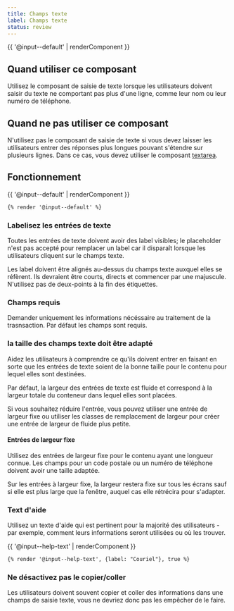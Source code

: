 ```yaml
---
title: Champs texte
label: Champs texte
status: review
---
```


{{ '@input--default' | renderComponent }}

## Quand utiliser ce composant

Utilisez le composant de saisie de texte lorsque les utilisateurs doivent saisir
du texte ne comportant pas plus d'une ligne, comme leur nom ou leur numéro de
téléphone.

## Quand ne pas utiliser ce composant

N'utilisez pas le composant de saisie de texte si vous devez laisser les
utilisateurs entrer des réponses plus longues pouvant s'étendre sur plusieurs
lignes. Dans ce cas, vous devez utiliser le composant [textarea](./textarea).

## Fonctionnement

{{ '@input--default' | renderComponent }}

```html
{% render '@input--default' %}
```

### Labelisez les entrées de texte

Toutes les entrées de texte doivent avoir des label visibles; le placeholder
n'est pas accepté pour remplacer un label car il disparaît lorsque les
utilisateurs cliquent sur le champs texte.

Les label doivent être alignés au-dessus du champs texte auxquel elles se
réfèrent. Ils devraient être courts, directs et commencer par une majuscule.
N'utilisez pas de deux-points à la fin des étiquettes.  

### Champs requis

Demander uniquement les informations nécéssaire au traitement de la trasnsaction.
Par défaut les champs sont requis.

### la taille des champs texte doit être adapté

Aidez les utilisateurs à comprendre ce qu'ils doivent entrer en faisant en sorte
que les entrées de texte soient de la bonne taille pour le contenu pour lequel
elles sont destinées.

Par défaut, la largeur des entrées de texte est fluide et correspond à la
largeur totale du conteneur dans lequel elles sont placées.

Si vous souhaitez réduire l'entrée, vous pouvez utiliser une entrée de largeur
fixe ou utiliser les classes de remplacement de largeur pour créer une entrée de
largeur de fluide plus petite.

#### Entrées de largeur fixe

Utilisez des entrées de largeur fixe pour le contenu ayant une longueur
connue. Les champs pour un code postale ou un numéro de téléphone doivent avoir
une taille adaptée.

Sur les entrées à largeur fixe, la largeur restera fixe sur tous les écrans sauf
si elle est plus large que la fenêtre, auquel cas elle rétrécira pour s'adapter.

### Text d'aide

Utilisez un texte d'aide qui est pertinent pour la majorité des utilisateurs -
par exemple, comment leurs informations seront utilisées ou où les trouver.

{{ '@input--help-text' | renderComponent }}

```html
{% render '@input--help-text', {label: "Couriel"}, true %}
```

### Ne désactivez pas le copier/coller

Les utilisateurs doivent souvent copier et coller des informations dans une
champs de saisie texte, vous ne devriez donc pas les empêcher de le faire.

